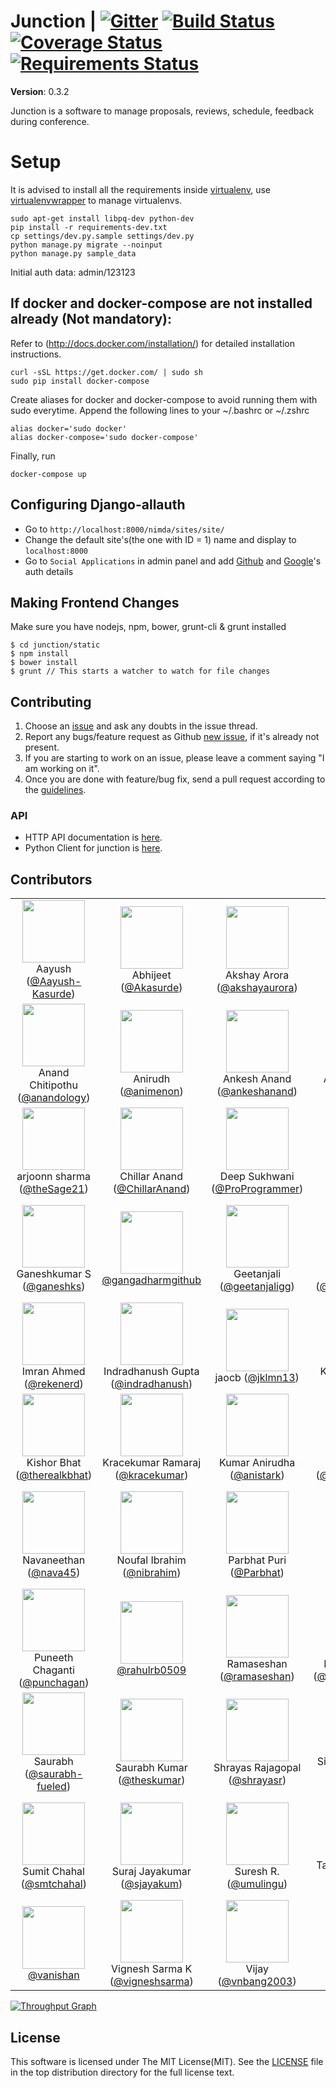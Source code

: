 Junction | [![Gitter](https://badges.gitter.im/Join%20Chat.svg)](https://gitter.im/pythonindia/junction?utm_source=badge&utm_medium=badge&utm_campaign=pr-badge&utm_content=badge) [![Build Status](https://travis-ci.org/pythonindia/junction.svg)](https://travis-ci.org/pythonindia/junction) [![Coverage Status](https://coveralls.io/repos/pythonindia/junction/badge.svg?branch=master)](https://coveralls.io/r/pythonindia/junction?branch=master) [![Requirements Status](https://requires.io/github/pythonindia/junction/requirements.svg?branch=master)](https://requires.io/github/pythonindia/junction/requirements/?branch=master)
========


**Version**: 0.3.2

Junction is a software to manage proposals, reviews, schedule, feedback during conference.

Setup
=====

It is advised to install all the requirements inside [virtualenv], use [virtualenvwrapper] to manage virtualenvs.

[virtualenv]: https://virtualenv.pypa.io/en/latest/
[virtualenvwrapper]: https://virtualenvwrapper.readthedocs.org/en/latest/

```
sudo apt-get install libpq-dev python-dev
pip install -r requirements-dev.txt
cp settings/dev.py.sample settings/dev.py
python manage.py migrate --noinput
python manage.py sample_data
```

Initial auth data: admin/123123

If docker and docker-compose are not installed already (Not mandatory):
--------------------------------------------
Refer to (http://docs.docker.com/installation/) for detailed installation instructions.

```
curl -sSL https://get.docker.com/ | sudo sh
sudo pip install docker-compose
```

Create aliases for docker and docker-compose to avoid running them with sudo everytime.
Append the following lines to your ~/.bashrc or ~/.zshrc

```
alias docker='sudo docker'
alias docker-compose='sudo docker-compose'
```

Finally, run
```
docker-compose up
```


Configuring Django-allauth
---------------------------

 - Go to `http://localhost:8000/nimda/sites/site/`
 - Change the default site's(the one with ID = 1) name and display to `localhost:8000`
 - Go to `Social Applications` in admin panel and add [Github](http://django-allauth.readthedocs.org/en/latest/providers.html#github) and [Google](http://django-allauth.readthedocs.org/en/latest/providers.html#google)'s auth details

Making Frontend Changes
---------------------------
Make sure you have nodejs, npm, bower, grunt-cli & grunt installed

```
$ cd junction/static
$ npm install
$ bower install
$ grunt // This starts a watcher to watch for file changes
```


Contributing
------------

1. Choose an [issue][issue-list] and ask any doubts in the issue thread.
2. Report any bugs/feature request as Github [new issue][new-issue], if it's already not present.
3. If you are starting to work on an issue, please leave a comment saying "I am working on it".
4. Once you are done with feature/bug fix, send a pull request according to the [guidelines].

[issue-list]: https://github.com/pythonindia/junction/issues/
[new-issue]: https://github.com/pythonindia/junction/issues/new
[guidelines]: https://github.com/pythonindia/junction/blob/master/CONTRIBUTING.md

### API

- HTTP API documentation is [here](https://github.com/pythonindia/junction/blob/master/docs/api.md).
- Python Client for junction is [here](https://github.com/pythonindia/junction-client).

## Contributors

<table>
  <tr>
    <td align=center><img width=100 src=https://avatars.githubusercontent.com/u/7703416?v=3><br>Aayush (<a href=https://github.com/Aayush-Kasurde>@Aayush-Kasurde</a>)</td>
    <td align=center><img width=100 src=https://avatars.githubusercontent.com/u/633765?v=3><br>Abhijeet (<a href=https://github.com/Akasurde>@Akasurde</a>)</td>
    <td align=center><img width=100 src=https://avatars.githubusercontent.com/u/788023?v=3><br>Akshay Arora (<a href=https://github.com/akshayaurora>@akshayaurora</a>)</td>
    <td align=center><img width=100 src=https://avatars.githubusercontent.com/u/5647941?v=3><br>Amit Kumar (<a href=https://github.com/aktech>@aktech</a>)</td>
    <td align=center><img width=100 src=https://avatars.githubusercontent.com/u/316177?v=3><br>Anand B Pillai (<a href=https://github.com/pythonhacker>@pythonhacker</a>)</td>
  </tr>
  <tr>
    <td align=center><img width=100 src=https://avatars.githubusercontent.com/u/7569?v=3><br>Anand Chitipothu (<a href=https://github.com/anandology>@anandology</a>)</td>
    <td align=center><img width=100 src=https://avatars.githubusercontent.com/u/6907950?v=3><br>Anirudh (<a href=https://github.com/animenon>@animenon</a>)</td>
    <td align=center><img width=100 src=https://avatars.githubusercontent.com/u/2134563?v=3><br>Ankesh Anand (<a href=https://github.com/ankeshanand>@ankeshanand</a>)</td>
    <td align=center><img width=100 src=https://avatars.githubusercontent.com/u/2016794?v=3><br>Anshul Sharma (<a href=https://github.com/raun>@raun</a>)</td>
    <td align=center><img width=100 src=https://avatars.githubusercontent.com/u/499894?v=3><br>Anuvrat Parashar (<a href=https://github.com/bhanuvrat>@bhanuvrat</a>)</td>
  </tr>
  <tr>
    <td align=center><img width=100 src=https://avatars.githubusercontent.com/u/7693265?v=3><br>arjoonn sharma (<a href=https://github.com/theSage21>@theSage21</a>)</td>
    <td align=center><img width=100 src=https://avatars.githubusercontent.com/u/4463796?v=3><br>Chillar Anand (<a href=https://github.com/ChillarAnand>@ChillarAnand</a>)</td>
    <td align=center><img width=100 src=https://avatars.githubusercontent.com/u/3947424?v=3><br>Deep Sukhwani (<a href=https://github.com/ProProgrammer>@ProProgrammer</a>)</td>
    <td align=center><img width=100 src=https://avatars.githubusercontent.com/u/502170?v=3><br>dhilipsiva (<a href=https://github.com/dhilipsiva>@dhilipsiva</a>)</td>
    <td align=center><img width=100 src=https://avatars.githubusercontent.com/u/1227312?v=3><br>Fayaz Yusuf Khan (<a href=https://github.com/fayazkhan>@fayazkhan</a>)</td>
  </tr>
  <tr>
    <td align=center><img width=100 src=https://avatars.githubusercontent.com/u/5219194?v=3><br>Ganeshkumar S (<a href=https://github.com/ganeshks>@ganeshks</a>)</td>
    <td align=center><img width=100 src=https://avatars.githubusercontent.com/u/8327178?v=3><br><a href=https://github.com/gangadharmgithub>@gangadharmgithub</a></td>
    <td align=center><img width=100 src=https://avatars.githubusercontent.com/u/1011202?v=3><br>Geetanjali  (<a href=https://github.com/geetanjaligg>@geetanjaligg</a>)</td>
    <td align=center><img width=100 src=https://avatars.githubusercontent.com/u/13134808?v=3><br>Hari (<a href=https://github.com/haridjango123>@haridjango123</a>)</td>
    <td align=center><img width=100 src=https://avatars.githubusercontent.com/u/717628?v=3><br>Haris Ibrahim K. V. (<a href=https://github.com/harisibrahimkv>@harisibrahimkv</a>)</td>
  </tr>
  <tr>
    <td align=center><img width=100 src=https://avatars.githubusercontent.com/u/645284?v=3><br>Imran Ahmed (<a href=https://github.com/rekenerd>@rekenerd</a>)</td>
    <td align=center><img width=100 src=https://avatars.githubusercontent.com/u/2682729?v=3><br>Indradhanush Gupta (<a href=https://github.com/indradhanush>@indradhanush</a>)</td>
    <td align=center><img width=100 src=https://avatars.githubusercontent.com/u/13776892?v=3><br>jaocb  (<a href=https://github.com/jklmn13>@jklmn13</a>)</td>
    <td align=center><img width=100 src=https://avatars.githubusercontent.com/u/822537?v=3><br>Karanveer Singh (<a href=https://github.com/kvsingh>@kvsingh</a>)</td>
    <td align=center><img width=100 src=https://avatars.githubusercontent.com/u/3635354?v=3><br>Kenith Aiyappa (<a href=https://github.com/K-7>@K-7</a>)</td>
  </tr>
  <tr>
    <td align=center><img width=100 src=https://avatars.githubusercontent.com/u/7105012?v=3><br>Kishor Bhat (<a href=https://github.com/therealkbhat>@therealkbhat</a>)</td>
    <td align=center><img width=100 src=https://avatars.githubusercontent.com/u/311929?v=3><br>Kracekumar Ramaraj (<a href=https://github.com/kracekumar>@kracekumar</a>)</td>
    <td align=center><img width=100 src=https://avatars.githubusercontent.com/u/5357586?v=3><br>Kumar Anirudha (<a href=https://github.com/anistark>@anistark</a>)</td>
    <td align=center><img width=100 src=https://avatars.githubusercontent.com/u/1861842?v=3><br>Mudassir (<a href=https://github.com/mudassir0909>@mudassir0909</a>)</td>
    <td align=center><img width=100 src=https://avatars.githubusercontent.com/u/6704555?v=3><br>Nabeel Valapra (<a href=https://github.com/nabeelvalapra>@nabeelvalapra</a>)</td>
  </tr>
  <tr>
    <td align=center><img width=100 src=https://avatars.githubusercontent.com/u/1247749?v=3><br>Navaneethan (<a href=https://github.com/nava45>@nava45</a>)</td>
    <td align=center><img width=100 src=https://avatars.githubusercontent.com/u/69051?v=3><br>Noufal Ibrahim (<a href=https://github.com/nibrahim>@nibrahim</a>)</td>
    <td align=center><img width=100 src=https://avatars.githubusercontent.com/u/4817493?v=3><br>Parbhat Puri (<a href=https://github.com/Parbhat>@Parbhat</a>)</td>
    <td align=center><img width=100 src=https://avatars.githubusercontent.com/u/5495474?v=3><br>Parth Oberoi (<a href=https://github.com/hTrap>@hTrap</a>)</td>
    <td align=center><img width=100 src=https://avatars.githubusercontent.com/u/14878279?v=3><br>Peeyush Aggarwal (<a href=https://github.com/dhuadaar>@dhuadaar</a>)</td>
  </tr>
  <tr>
    <td align=center><img width=100 src=https://avatars.githubusercontent.com/u/315678?v=3><br>Puneeth Chaganti (<a href=https://github.com/punchagan>@punchagan</a>)</td>
    <td align=center><img width=100 src=https://avatars.githubusercontent.com/u/13493137?v=3><br><a href=https://github.com/rahulrb0509>@rahulrb0509</a></td>
    <td align=center><img width=100 src=https://avatars.githubusercontent.com/u/5002019?v=3><br>Ramaseshan (<a href=https://github.com/ramaseshan>@ramaseshan</a>)</td>
    <td align=center><img width=100 src=https://avatars.githubusercontent.com/u/2959038?v=3><br>Ravi Shanker B (<a href=https://github.com/ravishanker404>@ravishanker404</a>)</td>
    <td align=center><img width=100 src=https://avatars.githubusercontent.com/u/1109442?v=3><br>Sai Krishna (<a href=https://github.com/psykrsna>@psykrsna</a>)</td>
  </tr>
  <tr>
    <td align=center><img width=100 src=https://avatars.githubusercontent.com/u/3982193?v=3><br>Saurabh (<a href=https://github.com/saurabh-fueled>@saurabh-fueled</a>)</td>
    <td align=center><img width=100 src=https://avatars.githubusercontent.com/u/236356?v=3><br>Saurabh Kumar (<a href=https://github.com/theskumar>@theskumar</a>)</td>
    <td align=center><img width=100 src=https://avatars.githubusercontent.com/u/240368?v=3><br>Shrayas Rajagopal (<a href=https://github.com/shrayasr>@shrayasr</a>)</td>
    <td align=center><img width=100 src=https://avatars.githubusercontent.com/u/2163422?v=3><br>Sivasubramaniam Arunachalam (<a href=https://github.com/sivaa>@sivaa</a>)</td>
    <td align=center><img width=100 src=https://avatars.githubusercontent.com/u/5251453?v=3><br><a href=https://github.com/sjose1x>@sjose1x</a></td>
  </tr>
  <tr>
    <td align=center><img width=100 src=https://avatars.githubusercontent.com/u/6754255?v=3><br>Sumit Chahal (<a href=https://github.com/smtchahal>@smtchahal</a>)</td>
    <td align=center><img width=100 src=https://avatars.githubusercontent.com/u/12380569?v=3><br>Suraj Jayakumar (<a href=https://github.com/sjayakum>@sjayakum</a>)</td>
    <td align=center><img width=100 src=https://avatars.githubusercontent.com/u/5258890?v=3><br>Suresh R. (<a href=https://github.com/umulingu>@umulingu</a>)</td>
    <td align=center><img width=100 src=https://avatars.githubusercontent.com/u/4143778?v=3><br>Tapasweni Pathak (<a href=https://github.com/tapasweni-pathak>@tapasweni-pathak</a>)</td>
    <td align=center><img width=100 src=https://avatars.githubusercontent.com/u/8518239?v=3><br>The Gitter Badger (<a href=https://github.com/gitter-badger>@gitter-badger</a>)</td>
  </tr>
  <tr>
    <td align=center><img width=100 src=https://avatars.githubusercontent.com/u/9103291?v=3><br><a href=https://github.com/vanishan>@vanishan</a></td>
    <td align=center><img width=100 src=https://avatars.githubusercontent.com/u/889999?v=3><br>Vignesh Sarma K (<a href=https://github.com/vigneshsarma>@vigneshsarma</a>)</td>
    <td align=center><img width=100 src=https://avatars.githubusercontent.com/u/316253?v=3><br>Vijay (<a href=https://github.com/vnbang2003>@vnbang2003</a>)</td>
    <td align=center><img width=100 src=https://avatars.githubusercontent.com/u/6693374?v=3><br>Vinay Singh (<a href=https://github.com/vinay13>@vinay13</a>)</td>
  </tr>
</table>


[![Throughput Graph](https://graphs.waffle.io/pythonindia/junction/throughput.svg)](https://waffle.io/pythonindia/junction/metrics/throughput)

License
-------

This software is licensed under The MIT License(MIT). See the [LICENSE][LICENSE] file in the top distribution directory for the full license text.

[LICENSE]: https://github.com/pythonindia/junction/blob/master/LICENSE
